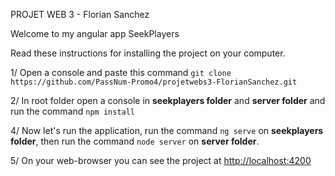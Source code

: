 PROJET WEB 3 - Florian Sanchez

Welcome to my angular app SeekPlayers

Read these instructions for installing the project on your computer.

1/ Open a console and paste this command `git clone https://github.com/PassNum-Promo4/projetwebs3-FlorianSanchez.git`

2/ In root folder open a console in **seekplayers folder** and **server folder** and run the command `npm install`

4/ Now let's run the application, run the command `ng serve` on **seekplayers folder**, then run the command `node server` on **server folder**.

5/ On your web-browser you can see the project at <http://localhost:4200>


